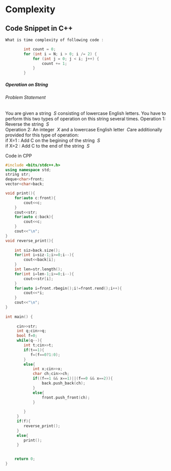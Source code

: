 # Complexity
## Code Snippet in C++

```cpp
What is time complexity of following code :

        int count = 0;
        for (int i = N; i > 0; i /= 2) {
            for (int j = 0; j < i; j++) {
                count += 1;
            }
        }


```
##### Operation on String

###### Problem Statement
You are given a string $`\ S `$ consisting of lowercase English letters. You have to perform this two types of operation on this string several times.
Operation 1: Reverse the string $`\ S `$ <br/>
Operation 2: An integer $`\ X `$ and a lowercase English letter $`\ C `$​ are additionally provided for this type of operation:   
if X=1 : Add C on the begining of the string $`\ S `$<br/>
if X=2 : Add C to the end of the string $`\ S `$

Code in CPP
```cpp
#include <bits/stdc++.h>
using namespace std;
string str;
deque<char>front;
vector<char>back;

void print(){
    for(auto c:front){
        cout<<c;
    }
    cout<<str;
    for(auto c:back){
        cout<<c;
    }
    cout<<"\n";
}
void reverse_print(){
    
    int siz=back.size();
    for(int i=siz-1;i>=0;i--){
        cout<<back[i];
    }
    int len=str.length();
    for(int i=len-1;i>=0;i--){
        cout<<str[i];
    }
    for(auto i=front.rbegin();i!=front.rend();i++){
        cout<<*i;
    }
    cout<<"\n";
}
     
int main() {
     
     cin>>str;
     int q;cin>>q;
     bool f=0;
     while(q--){
        int t;cin>>t;
        if(t==1){
           f=(f==0?1:0);
        }
        else{
            int x;cin>>x;
            char ch;cin>>ch;
            if((f==1 && x==1)||(f==0 && x==2)){
                back.push_back(ch);
            }
            else{
                front.push_front(ch);
            }
            
        }
     } 
     if(f){
        reverse_print();
     }
     else{
        print();
     }
   

    return 0;
}


```
